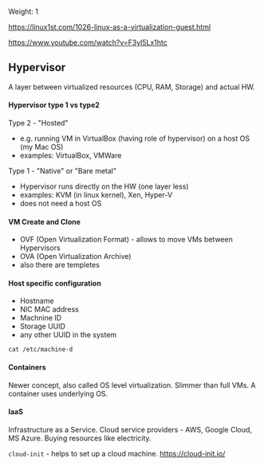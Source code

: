 Weight: 1

https://linux1st.com/1026-linux-as-a-virtualization-guest.html

https://www.youtube.com/watch?v=F3yl5Lx1htc

## Hypervisor

A layer between virtualized resources (CPU, RAM, Storage) and actual HW.

#### Hypervisor type 1 vs type2

Type 2 - "Hosted"

- e.g. running VM in VirtualBox (having role of hypervisor) on a host OS (my Mac OS)
- examples: VirtualBox, VMWare

Type 1 - "Native" or "Bare metal"

- Hypervisor runs directly on the HW (one layer less)
- examples: KVM (in linux kernel), Xen, Hyper-V
- does not need a host OS

#### VM Create and Clone

- OVF (Open Virtualization Format) - allows to move VMs between Hypervisors
- OVA (Open Virtualization Archive) 
- also there are templetes

#### Host specific configuration

- Hostname
- NIC MAC address
- Machnine ID
- Storage UUID
- any other UUID in the system

`cat /etc/machine-d`

#### Containers

Newer concept, also called OS level virtualization. Slimmer than full VMs. A container uses underlying OS.

#### IaaS

Infrastructure as a Service. Cloud service providers - AWS, Google Cloud, MS Azure. Buying resources like electricity.

`cloud-init` - helps to set up a cloud machine. https://cloud-init.io/